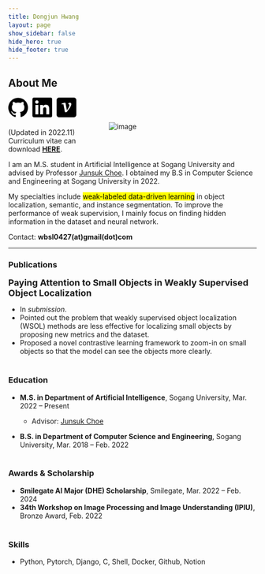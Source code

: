 ```yaml
---
title: Dongjun Hwang
layout: page
show_sidebar: false
hide_hero: true
hide_footer: true
---
```


## About Me


<img style="margin-right: 50px; margin-left: 50px; margin-bottom: 50px; margin-top: 50px;" align="right" src="img/dongjun.svg" alt="image" width="250" />

<a href="https://github.com/dongjunhwang"><img style="margin-right: 5px; margin-bottom: 5px;" src="img/github.svg" alt="image" width="40" /></a>
<a href="https://www.linkedin.com/in/%EB%8F%99%EC%A4%80-%ED%99%A9-985752203/"><img style="margin-right: 5px; margin-bottom: 5px;" src="img/linkedin.svg" alt="image" width="40" /></a>
<a href="https://velog.io/@wbsl0427"><img style="margin-right: 5px; margin-bottom: 5px;" src="img/velog.svg" alt="image" width="40" /></a>


(Updated in 2022.11)
Curriculum vitae can download <b><a href="https://drive.google.com/file/d/1LnZycFm0Gy1VMBwk7wCLQpjANooiMly1/view?usp=share_link">HERE</a></b>.

<!-- <b><a href="https://drive.google.com/file/d/15Z6ONVVo2iHMkHzuZ6z-MsQJ-LIROeHv/view?usp=sharing">Curriculum Vitae</a></b> -->


I am an M.S. student in Artificial Intelligence at Sogang University and advised by Professor <a href="https://sites.google.com/site/junsukchoe/">Junsuk Choe</a>. I obtained my B.S in Computer Science and Engineering at Sogang University in 2022.


My specialties include <mark>weak-labeled data-driven learning</mark> in object localization, semantic, and instance segmentation. To improve the performance of weak supervision, I mainly focus on finding hidden information in the dataset and neural network.

Contact: <b>wbsl0427(at)gmail(dot)com</b>

---

### Publications
<font size="4"><b>Paying Attention to Small Objects in Weakly Supervised Object Localization</b></font>  

- In _submission_.
- Pointed out the problem that weakly supervised object localization (WSOL) methods are less effective for localizing small objects by proposing new metrics and the dataset.
- Proposed a novel contrastive learning framework to zoom-in on small objects so that the model can see the objects more clearly.
<br><br>

### Education
- **M.S. in Department of Artificial Intelligence**, Sogang University, Mar. 2022 – Present
    - Advisor: <a href="https://sites.google.com/site/junsukchoe/">Junsuk Choe</a>

- **B.S. in Department of Computer Science and Engineering**, Sogang University, Mar. 2018 – Feb. 2022
<br><br>

### Awards & Scholarship
- **Smilegate AI Major (DHE) Scholarship**, Smilegate, Mar. 2022 – Feb. 2024
- **34th Workshop on Image Processing and Image Understanding (IPIU)**, Bronze Award, Feb. 2022
<br><br>

### Skills
- Python, Pytorch, Django, C, Shell, Docker, Github, Notion